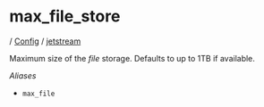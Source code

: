 # max_file_store

/ [Config](../../index.md) / [jetstream](../index.md) 

Maximum size of the *file* storage.
Defaults to up to 1TB if available.

*Aliases*
- `max_file`


